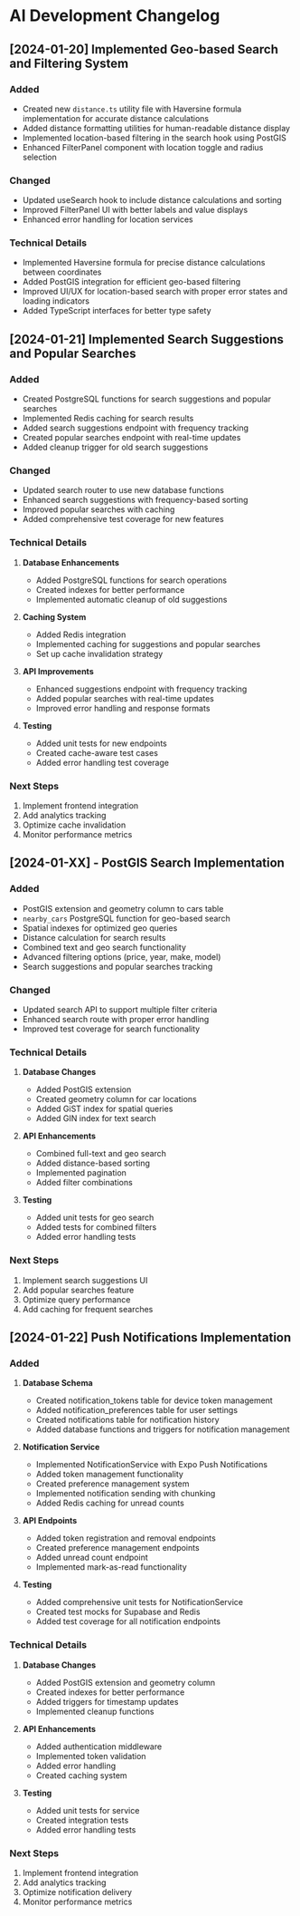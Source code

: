 # AI Development Changelog

## [2024-01-20] Implemented Geo-based Search and Filtering System

### Added
- Created new `distance.ts` utility file with Haversine formula implementation for accurate distance calculations
- Added distance formatting utilities for human-readable distance display
- Implemented location-based filtering in the search hook using PostGIS
- Enhanced FilterPanel component with location toggle and radius selection

### Changed
- Updated useSearch hook to include distance calculations and sorting
- Improved FilterPanel UI with better labels and value displays
- Enhanced error handling for location services

### Technical Details
- Implemented Haversine formula for precise distance calculations between coordinates
- Added PostGIS integration for efficient geo-based filtering
- Improved UI/UX for location-based search with proper error states and loading indicators
- Added TypeScript interfaces for better type safety

## [2024-01-21] Implemented Search Suggestions and Popular Searches

### Added
- Created PostgreSQL functions for search suggestions and popular searches
- Implemented Redis caching for search results
- Added search suggestions endpoint with frequency tracking
- Created popular searches endpoint with real-time updates
- Added cleanup trigger for old search suggestions

### Changed
- Updated search router to use new database functions
- Enhanced search suggestions with frequency-based sorting
- Improved popular searches with caching
- Added comprehensive test coverage for new features

### Technical Details
1. **Database Enhancements**
   - Added PostgreSQL functions for search operations
   - Created indexes for better performance
   - Implemented automatic cleanup of old suggestions

2. **Caching System**
   - Added Redis integration
   - Implemented caching for suggestions and popular searches
   - Set up cache invalidation strategy

3. **API Improvements**
   - Enhanced suggestions endpoint with frequency tracking
   - Added popular searches with real-time updates
   - Improved error handling and response formats

4. **Testing**
   - Added unit tests for new endpoints
   - Created cache-aware test cases
   - Added error handling test coverage

### Next Steps
1. Implement frontend integration
2. Add analytics tracking
3. Optimize cache invalidation
4. Monitor performance metrics

## [2024-01-XX] - PostGIS Search Implementation

### Added
- PostGIS extension and geometry column to cars table
- `nearby_cars` PostgreSQL function for geo-based search
- Spatial indexes for optimized geo queries
- Distance calculation for search results
- Combined text and geo search functionality
- Advanced filtering options (price, year, make, model)
- Search suggestions and popular searches tracking

### Changed
- Updated search API to support multiple filter criteria
- Enhanced search route with proper error handling
- Improved test coverage for search functionality

### Technical Details
1. **Database Changes**
   - Added PostGIS extension
   - Created geometry column for car locations
   - Added GiST index for spatial queries
   - Added GIN index for text search

2. **API Enhancements**
   - Combined full-text and geo search
   - Added distance-based sorting
   - Implemented pagination
   - Added filter combinations

3. **Testing**
   - Added unit tests for geo search
   - Added tests for combined filters
   - Added error handling tests

### Next Steps
1. Implement search suggestions UI
2. Add popular searches feature
3. Optimize query performance
4. Add caching for frequent searches

## [2024-01-22] Push Notifications Implementation

### Added
1. **Database Schema**
   - Created notification_tokens table for device token management
   - Added notification_preferences table for user settings
   - Created notifications table for notification history
   - Added database functions and triggers for notification management

2. **Notification Service**
   - Implemented NotificationService with Expo Push Notifications
   - Added token management functionality
   - Created preference management system
   - Implemented notification sending with chunking
   - Added Redis caching for unread counts

3. **API Endpoints**
   - Added token registration and removal endpoints
   - Created preference management endpoints
   - Added unread count endpoint
   - Implemented mark-as-read functionality

4. **Testing**
   - Added comprehensive unit tests for NotificationService
   - Created test mocks for Supabase and Redis
   - Added test coverage for all notification endpoints

### Technical Details
1. **Database Changes**
   - Added PostGIS extension and geometry column
   - Created indexes for better performance
   - Added triggers for timestamp updates
   - Implemented cleanup functions

2. **API Enhancements**
   - Added authentication middleware
   - Implemented token validation
   - Added error handling
   - Created caching system

3. **Testing**
   - Added unit tests for service
   - Created integration tests
   - Added error handling tests

### Next Steps
1. Implement frontend integration
2. Add analytics tracking
3. Optimize notification delivery
4. Monitor performance metrics
